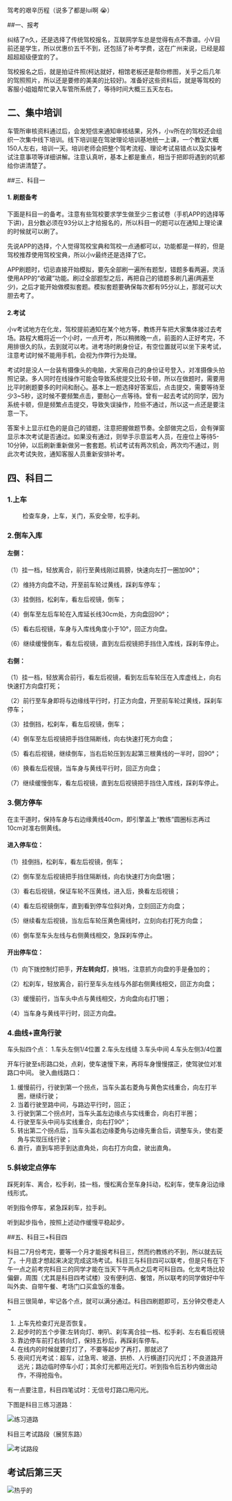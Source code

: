 

驾考的艰辛历程（说多了都是lui啊 😭）

<!--more-->

##一、报考

​	纠结了n久，还是选择了传统驾校报名，互联网学车总是觉得有点不靠谱。小V目前还是学生，所以优惠价五千不到，还包括了补考学费，这在广州来说，已经是超超超超级便宜的了。

​	驾校报名之后，就是拍证件照(柯达就好，相馆老板还是帮你修图，关乎之后几年的驾照照片，所以还是要修的美美的比较好)。准备好这些资料后，就是等驾校的客服小姐姐帮忙录入车管所系统了，等待时间大概三五天左右。



## 二、集中培训

​	车管所审核资料通过后，会发短信来通知审核结果，另外，小v所在的驾校还会组织一次集中线下培训。线下培训是在驾驶理论培训基地统一上课，一个教室大概150人左右，培训一天。培训老师会把整个驾考流程、理论考试易错点以及实操考试注意事项等详细讲解。注意认真听，基本上都是重点，相当于把即将遇到的坑都给你讲清楚了。



##三、科目一

#### 1. 刷题备考

​	下面是科目一的备考。注意有些驾校要求学生做至少三套试卷（手机APP的选择等下讲)，且分数必须在93分以上才给报名的，所以科目一的题可以在通知上理论课的时候就可以刷了。

​	先说APP的选择，个人觉得驾校宝典和驾校一点通都可以，功能都是一样的，但是驾校推荐使用驾校宝典，所以小v最终还是选择了它。

​	APP刷题时，切忌直接开始模拟，要先全部刷一遍所有题型，错题多看两遍，灵活使用APP的“收藏”功能。刷过全部题型之后，再把自己的错题多刷几遍(两遍至少)，之后才能开始做模拟套题。模拟套题要确保每次都有95分以上，那就可以大胆去考了。

#### 2.考试

​	小v考试地方在化龙，驾校提前通知在某个地方等，教练开车把大家集体接过去考场。路程大概将近一个小时，一点开考，所以稍微晚一点，前面的人正好考完，不用排很久的队，去到就可以考。进考场时刷身份证，有空位置就可以坐下来考试，注意考试时候不能用手机，会视为作弊行为处理。

​	考试时是没人一台装有摄像头的电脑，大家用自己的身份证号登入，对准摄像头拍照记录。多人同时在线操作可能会导致系统提交比较卡顿，所以在做题时，需要用比平时刷题要多的时间和耐心。基本上一题选择好答案后，点击提交，需要等待至少3~5秒，这时候不要频繁点击，要耐心一点等待。曾有一起去考试的同学，因为系统卡顿，但是频繁点击提交，导致失误操作，险些不通过，所以这一点还是要注意一下。

​	答案卡上显示红色的是自己的错题，注意把握做题节奏。全部做完之后，会有弹窗显示本次考试是否通过。如果没有通过，则举手示意监考人员，在座位上等待5-10分钟，以后刷新重新做另一套套题。机试考试有两次机会，两次均不通过，则此次考试失败，通知客服人员重新安排补考。

## 四、科目二

### 1.上车

&nbsp;&nbsp;&nbsp; &nbsp;&nbsp;&nbsp; &nbsp;检查车身，上车，关门，系安全带，松手刹。

### 2.倒车入库

#### 左侧：

（1）挂一档，轻放离合，前行至黄线刚过肩膀，快速向左打一圈加90°；

（2）维持方向盘不动，开至前车轮过黄线，踩刹车停车；

（3）挂倒挡，松刹车，看左后视镜，倒车；

（4）倒车至左后车轮在入库延长线30cm处，方向盘回90°；

（5）看右后视镜，车身与入库线角度小于10°，回正方向盘。

（6）继续缓慢倒车，看左后视镜，直到左后视镜把手挡住入库线，踩刹车停止。

#### 右侧：

（1）挂一档，轻放离合前行，看左后视镜，看到左后车轮压在入库虚线上，向右快速打方向盘打死；

（2）前行至车身即将与边缘线平行时，打正方向盘，开至前车轮过黄线，踩刹车停车；

（3）挂倒挡，松刹车，看左后视镜，倒车；

（4）倒车至左后视镜把手挡住隔断线，向右快速打死方向盘；

（5）看右后视镜，继续倒车，当右后轮压到左起第三根黄线的一半时，回90°；

（6）换看左后视镜，当车身与黄线平行时，回正方向盘；

（7）继续缓慢倒车，看左后视镜，直到左后视镜把手挡住入库线，踩刹车停止。

### 3.侧方停车

在主干道时，保持车身与右边缘黄线40cm，即引擎盖上“教练”圆圈标志再过10cm对准右侧黄线。

#### 进入停车位：

（1）挂倒挡，松刹车，看左后视镜，倒车；

（2）倒车至左后视镜把手挡住隔断线，向右快速打方向盘1圈；

（3）看右后视镜，保证车轮不压黄线，进入后，换看左后视镜；

（4）看左后视镜倒车，直到看到停车位斜对角，立刻回正方向盘；

（5）继续看左后视镜，当左后车轮压黄色需线时，立刻向右打死方向盘；

（6）倒车至车头左线与右侧黄线相交，急踩刹车停止。

#### 开出停车位：

（1）向下拨控制灯把手，**开左转向灯**，换1档，注意抓方向盘的手是叠加的；

（2）松刹车，轻放离合，前行至车头左线与外部右侧黄线相交，回正方向盘；

（3）缓慢前行，当车头中点与黄线相交，方向盘向右打1圈；

（4）当车身与黄线平行时，回正方向盘。

### 4.曲线+直角行驶

车头拟四个点：
1.车头左侧1/4位置
2.车头左线缝
3.车头中间
4.车头左侧3/4位置

开车行驶至s形路口处，点刹，使车速慢下来，再将车身慢慢摆正，使驾驶位对准路口中间。
驶入曲线路口：

1. 缓慢前行，行驶到第一个拐点，当车头盖右菱角与黄色实线重合，向左打半圈，继续行驶；
2. 当着行驶至路中间，与路边平行时，回正；
3. 行驶到第二个拐点时，当车头盖左边缘点与实线重合，向右打半圈；
4. 行驶至车头中间与实线重合，向右打90°；
5. 转出第二个拐点后，当车头盖右边缘菱角与边缘先重合后，调整车头，使右菱角与实现压线行驶；
6. 直行，直到车把手到达直角处，向右打方向盘，驶出直角。


### 5.斜坡定点停车

踩死刹车、离合，松手刹，挂一档，慢松离合至车身抖动，松刹车，使车身沿边缘线形式。

听到指令停车，紧急踩刹车，拉手刹。

听到起步指令，按照上述动作缓慢平稳起步。



##五、科目三+科目四

科目二7月份考完，要等一个月才能报考科目三，然而约教练约不到，所以就去玩了。十月底才想起来决定完成这场考试。科目三与科目四可以联考，但是只有在下午一点之前考完科目三的同学才能在当天下午两点之后考可科目四。化龙考场比较偏僻，周围（尤其是科目四考试楼）没有便利店、餐馆，所以联考的同学做好中午叫外卖、自带午餐、考场门口买盒饭的准备。

科目三很简单，牢记各个点，就可以满分通过。科目四刷题即可，五分钟交卷走人~

1. 上车先检查灯光是否恢复。
2. 起步时的五个步骤:左转向灯、喇叭、刹车离合挂一档、松手刹、左右看后视镜
3. 靠边停车前打右转向灯，保持五秒后，再踩刹车停车。
4. 在线内的时候就要打灯了，不要等起步了再打，那就迟了
5. 夜间灯光考试：超车，过急弯、坡道、拱桥、人行横道打闪光灯；不良道路开远光；路边临时停车小灯；其余灯光都用近光灯。听到指令后五秒内做出动作，不得抢指令。

有一点要注意，科目四笔试时：无信号灯路口用闪光。

下图是科目三练习道路：

![练习道路](https://graph.baidu.com/resource/104219050475fbbea695401541949095.jpg)

科目三考试路段（展贸东路）

![考试路段](https://graph.baidu.com/resource/1aba36cc30dae9704bf4701541949675.jpg)



## 考试后第三天

![热乎的](https://graph.baidu.com/resource/1ba95959607dc8d03e0a001541949862.jpg)